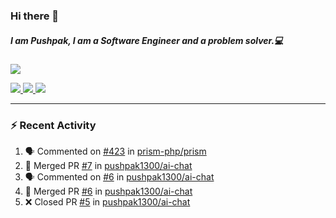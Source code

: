 ### Hi there 👋

##### I am Pushpak, I am a Software Engineer and a problem solver.💻

<a href='https://twitter.com/pushpak1300'><a href="https://pushpak1300.me/" target="_blank">
  <img src="https://img.shields.io/badge/website-%23E34F26.svg?&style=for-the-badge" />
</a> 
 
 <a href="https://twitter.com/pushpak1300" target="_blank">
  <img src="https://img.shields.io/badge/twitter-%231DA1F2.svg?&style=for-the-badge&logo=twitter&logoColor=white" />
</a> 

<a href="https://www.linkedin.com/in/pushpak-c-286b17b1/" target="_blank">
  <img src="https://img.shields.io/badge/linkedin-%230077B5.svg?&style=for-the-badge&logo=linkedin&logoColor=white" />
</a> 

<a href="https://dev.to/pushpak1300/" target="_blank">
  <img src="http://img.shields.io/badge/dev.to-gray?style=for-the-badge&logo=dev.to&?logoColor=white?logoWidth=100?label=" />
</a> 


</p>

---

### ⚡ Recent Activity

<!--START_SECTION:activity-->
1. 🗣 Commented on [#423](https://github.com/prism-php/prism/issues/423#issuecomment-2988392906) in [prism-php/prism](https://github.com/prism-php/prism)
2. 🎉 Merged PR [#7](https://github.com/pushpak1300/ai-chat/pull/7) in [pushpak1300/ai-chat](https://github.com/pushpak1300/ai-chat)
3. 🗣 Commented on [#6](https://github.com/pushpak1300/ai-chat/pull/6#issuecomment-2966356099) in [pushpak1300/ai-chat](https://github.com/pushpak1300/ai-chat)
4. 🎉 Merged PR [#6](https://github.com/pushpak1300/ai-chat/pull/6) in [pushpak1300/ai-chat](https://github.com/pushpak1300/ai-chat)
5. ❌ Closed PR [#5](https://github.com/pushpak1300/ai-chat/pull/5) in [pushpak1300/ai-chat](https://github.com/pushpak1300/ai-chat)
<!--END_SECTION:activity-->

